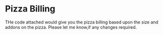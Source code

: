 # Pizza Billing

THe code attached would give you the pizza billing based upon the size and addons on the pizza.
Please let me know,if any changes required.
